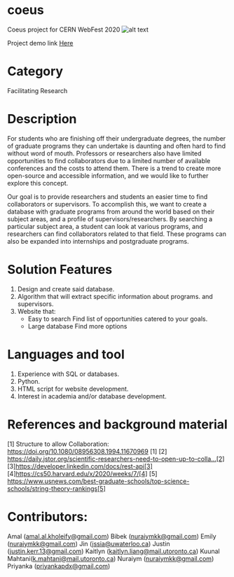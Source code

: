 # coeus
Coeus project for CERN WebFest 2020
![alt text][logo]

[logo]: https://coeus.netlify.app/img/logo.png "Logo Title Text 2"
Project demo link [Here](https://coeus.netlify.app/)

# Category
Facilitating Research

# Description
For students who are finishing off their undergraduate degrees, the number of graduate programs they can undertake is daunting and often hard to find without word of mouth. Professors or researchers also have limited opportunities to find collaborators due to a limited number of available conferences and the costs to attend them. There is a trend to create more open-source and accessible information, and we would like to further explore this concept.

Our goal is to provide researchers and students an easier time to find collaborators or supervisors. To accomplish this, we want to create a database with graduate programs from around the world based on their subject areas, and a profile of supervisors/researchers. By searching a particular subject area, a student can look at various programs, and researchers can find collaborators related to that field. These programs can also be expanded into internships and postgraduate programs.

# Solution Features
1.  Design and create said database.
2.  Algorithm that will extract specific information about programs.
and supervisors.
3. Website that:
    - Easy to search
    Find list of opportunities catered to your goals.
    - Large database
    Find more options

# Languages and tool
1. Experience with SQL or databases.
2. Python.
3. HTML script for website development.
4. Interest in academia and/or database development.


# References and background material
[1] Structure to allow Collaboration: https://doi.org/10.1080/08956308.1994.11670969 [1]
[2] https://daily.jstor.org/scientific-researchers-need-to-open-up-to-colla…[2]
[3]https://developer.linkedin.com/docs/rest-api[3]
[4]https://cs50.harvard.edu/x/2020/weeks/7/[4]
[5] https://www.usnews.com/best-graduate-schools/top-science-schools/string-theory-rankings[5]


# Contributors:
Amal (amal.al.kholeify@gmail.com)
Bibek (nuraiymkk@gmail.com)
Emily (nuraiymkk@gmail.com)
Jin (jssia@uwaterloo.ca)
Justin (justin.kerr.13@gmail.com)
Kaitlyn (kaitlyn.liang@mail.utoronto.ca)
Kuunal Mahtani(k.mahtani@mail.utoronto.ca)
Nuraiym (nuraiymkk@gmail.com)
Priyanka (priyankapdx@gmail.com)

